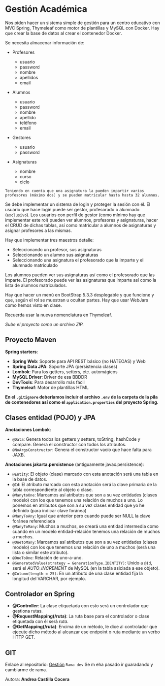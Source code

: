 # Gestión Académica

Nos piden hacer un sistema simple de gestión para un centro educativo con MVC Spring, Thymeleaf como motor de plantillas y MySQL con Docker. Hay que crear la base de datos al crear el contenedor Docker.

Se necesita almacenar información de:

* Profesores 
  * usuario 
  * password
  * nombre
  * apellidos
  * email

* Alumnos 
  * usuario
  * password
  * nombre
  * apellido 
  * teléfono
  * email

* Gestores 
  * usuario 
  * password

* Asignaturas 
  * nombre
  * curso
  * ciclo

`Teniendo en cuenta que una asignatura la pueden impartir varios profesores (máximo dos) y se pueden matricular hasta hasta 32 alumnos.`

Se debe implementar un sistema de login y proteger la sesión con él. El usuario que hace login puede ser gestor, profesorado o alumnado (`exclusivo`). Los usuarios con perfil de gestor (como mínimo hay que implementar este rol) pueden ver alumnos, profesores y asignaturas, hacer el CRUD de dichas tablas, así como matricular a alumnos de asignaturas y asignar profesores a las mismas.

Hay que implementar tres maestros detalle: 
* Seleccionando un profesor, sus asignaturas
* Seleccionando un alumno sus asignaturas
* Seleccionando una asignatura el profesorado que la imparte y el alumnado matriculado

Los alumnos pueden ver sus asignaturas así como el profesorado que las imparte. El profesorado puede ver las asignaturas que imparte así como la lista de alumnos matriculados.

Hay que hacer un menú en BootStrap 5.3.3 desplegable y que funcione y que, según el rol se muestran u ocultan partes. Hay que usar WebJars como hemos visto en clase.

Recuerda usar la nueva nomenclatura en Thymeleaf.

_Sube el proyecto como un archivo ZIP._

## Proyecto Maven

**Spring starters**:
* **Spring Web**: Soporte para API REST básico (no HATEOAS) y Web
* **Spring Data JPA**: Soporte JPA (persistencia clases)
* **Lombok**: Para los getters, setters, etc. automágicos
* **MySQL Driver**: Driver de esa BBDDR
* **DevTools**: Para desarrollo más fácil
* **Thymeleaf**: Motor de plantillas HTML

**En el `.gitignore` deberíamos incluir el archivo `.env` de la carpeta de la pila de contenedores así como el `application.properties` del proyecto Spring.**

## Clases entidad (POJO) y JPA

**Anotaciones Lombok**:

* `@Data`: Genera todos los getters y setters, toString, hashCode y compare. Genera el constructor con todos los atributos.
* `@NoArgsConstructor`: Genera el constructor vacío que hace falta para JAXB.


**Anotaciones jakarta.persistence** (antiguamente javax.persistence):

* `@Entity`: El objeto (clase) marcado con esta anotación será una tabla en la base de datos.
* `@Id`: El atributo marcado con esta anotación será la clave primaria de la tabla correspondiente al objeto o clase.
* `@ManytoOne`: Marcamos así atributos que son a su vez entidades (clases modelo) con los que tenemos una relación de muchos a uno. Lo ponemos en atributos que son a su vez clases entidad que yo he definido (para indicar clave foránea)
* `@ManyToAny`: Igual que anterior pero cuando puede ser NULL la clave foránea referenciada
* `@ManyToMany`: Muchos a muchos, se creará una entidad intermedia como cuando en un modelo entidad-relación tenemos una relación de muchos a muchos.
* `@OnetoMany`: Marcamos así atributos que son a su vez entidades (clases modelo) con los que tenemos una relación de uno a muchos (será una lista o similar este atributo).
* `@OneToOne`: Relación de uno-a-uno.
* `@GeneratedValue(strategy = GenerationType.IDENTITY)`: Unido a `@Id`, será el *AUTO_INCREMENT* de MySQL (en la tabla asiciada a ese objeto).
* `@Column(length = 25)`: En un atributo de una clase entidad fija la longitud del VARCHAR, por ejemplo.

## Controlador en Spring

* **@Controller**: La clase etiquetada con esto será un controlador que gestiona rutas.
* **@RequestMapping(/ruta)**: La ruta base para el controlador o clase etiquetada con él será *ruta*.
* **@GetMapping(/ruta)**: Encima de un método, le dice al controlador que ejecute dicho método al alcanzar ese endpoint o ruta mediante un verbo HTTP GET.

## GIT
Enlace al repositorio:
[Gestión](https://github.com/acascoc098/gestion.git)
`Rama dev`
Se m eha pasado ir guaradando y cambiarme de rama.

Autora: **Andrea Castilla Cocera**